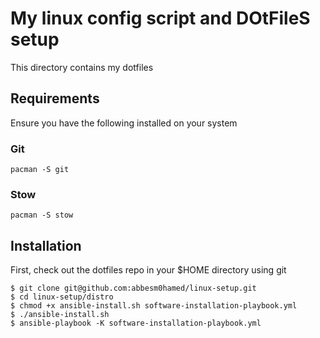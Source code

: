 # My linux config script and DOtFileS setup

This directory contains my dotfiles 

## Requirements

Ensure you have the following installed on your system

### Git

```
pacman -S git
```

### Stow

```
pacman -S stow
```

## Installation

First, check out the dotfiles repo in your $HOME directory using git

```
$ git clone git@github.com:abbesm0hamed/linux-setup.git
$ cd linux-setup/distro
$ chmod +x ansible-install.sh software-installation-playbook.yml
$ ./ansible-install.sh 
$ ansible-playbook -K software-installation-playbook.yml
```
